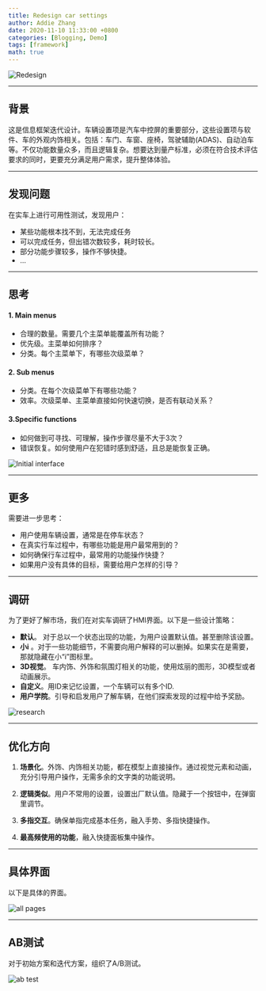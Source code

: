 ```yaml
---
title: Redesign car settings
author: Addie Zhang
date: 2020-11-10 11:33:00 +0800
categories: [Blogging, Demo]
tags: [framework]
math: true
---
```

![Redesign](/assets/img/sample/01_redesign/0_redesign.png)

---

## 背景

这是信息框架迭代设计。车辆设置项是汽车中控屏的重要部分，这些设置项与软件、车的外观内饰相关。包括：车门、车窗、座椅，驾驶辅助(ADAS)、自动泊车等。不仅功能数量众多，而且逻辑复杂。想要达到量产标准，必须在符合技术评估要求的同时，更要充分满足用户需求，提升整体体验。

---

## 发现问题

在实车上进行可用性测试，发现用户：
- 某些功能根本找不到，无法完成任务
- 可以完成任务，但出错次数较多，耗时较长。
- 部分功能步骤较多，操作不够快捷。
- ...


---

## 思考

#### 1. Main menus 
 - 合理的数量。需要几个主菜单能覆盖所有功能？ 
 - 优先级。主菜单如何排序？
 - 分类。每个主菜单下，有哪些次级菜单？

#### 2. Sub menus

   - 分类。在每个次级菜单下有哪些功能？
   - 效率。次级菜单、主菜单直接如何快速切换，是否有联动关系？

#### 3.Specific functions 
- 如何做到可寻找、可理解，操作步骤尽量不大于3次？
- 错误恢复。如何使用户在犯错时感到舒适，且总是能恢复正确。

![Initial interface](/assets/img/sample/01_redesign/1_initial_interface.png)

---


## 更多

需要进一步思考：
- 用户使用车辆设置，通常是在停车状态？
- 在真实行车过程中，有哪些功能是用户最常用到的？
- 如何确保行车过程中，最常用的功能操作快捷？
- 如果用户没有具体的目标，需要给用户怎样的引导？

---


## 调研

为了更好了解市场，我们在对实车调研了HMI界面。以下是一些设计策略：

- **默认**。 对于总以一个状态出现的功能，为用户设置默认值。甚至删除该设置。
- **小i** 。对于一些功能细节，不需要向用户解释的可以删掉。如果实在是需要，那就隐藏在小“i”图标里。
- **3D视觉**。 车内饰、外饰和氛围灯相关的功能，使用炫丽的图形，3D模型或者动画展示。
- **自定义**。用ID来记忆设置，一个车辆可以有多个ID.
- **用户学院**。引导和启发用户了解车辆，在他们探索发现的过程中给予奖励。

 ![research](/assets/img/sample/01_redesign/2_research.png)

---


## 优化方向
 
1. **场景化**。外饰、内饰相关功能，都在模型上直接操作。通过视觉元素和动画，充分引导用户操作，无需多余的文字类的功能说明。

2. **逻辑类似**。用户不常用的设置，设置出厂默认值。隐藏于一个按钮中，在弹窗里调节。

3. **多指交互**。确保单指完成基本任务，融入手势、多指快捷操作。

4. **最高频使用的功能**，融入快捷面板集中操作。

---

## 具体界面
以下是具体的界面。

![all pages ](/assets/img/sample/01_redesign/5_all_pages.png)

---


## AB测试
对于初始方案和迭代方案，组织了A/B测试。

![ab test ](/assets/img/sample/01_redesign/4_ab_test.png)
